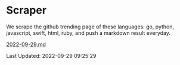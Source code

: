 # Scraper

We scrape the github trending page of these languages: go, python, javascript, swift, html, ruby, and push a markdown result everyday.

[2022-09-29.md](https://github.com/henson/Scraper/blob/master/2022-09-29.md)

Last Updated: 2022-09-29 09:25:29